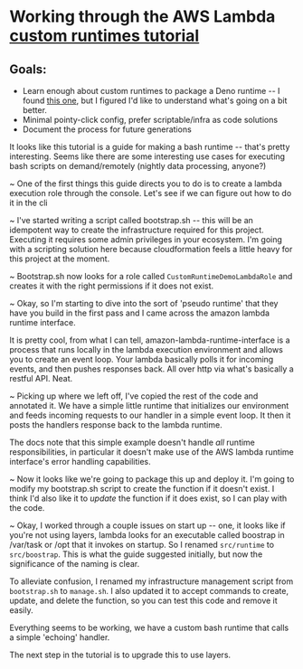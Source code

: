 # Working through the AWS Lambda [custom runtimes tutorial](https://docs.aws.amazon.com/lambda/latest/dg/runtimes-walkthrough.html)

## Goals:

- Learn enough about custom runtimes to package a Deno runtime -- I found [this one](https://github.com/hayd/deno-lambda), but I figured I'd like to understand what's going on a bit better.
- Minimal pointy-click config, prefer scriptable/infra as code solutions
- Document the process for future generations

It looks like this tutorial is a guide for making a bash runtime -- that's pretty interesting. Seems like there are some interesting use cases for executing bash scripts on demand/remotely (nightly data processing, anyone?)

~
One of the first things this guide directs you to do is to create a lambda execution role through the console. Let's see if we can figure out how to do it in the cli

~
I've started writing a script called bootstrap.sh -- this will be an idempotent way to create the infrastructure required for this project. Executing it requires some admin privileges in your ecosystem. I'm going with a scripting solution here because cloudformation feels a little heavy for this project at the moment.

~
Bootstrap.sh now looks for a role called `CustomRuntimeDemoLambdaRole` and creates it with the right permissions if it does not exist.

~
Okay, so I'm starting to dive into the sort of 'pseudo runtime' that they have you build in the first pass and I came across the amazon lambda runtime interface.

It is pretty cool, from what I can tell, amazon-lambda-runtime-interface is a process that runs locally in the lambda execution environment and allows you to create an event loop. Your lambda basically polls it for incoming events, and then pushes responses back. All over http via what's basically a restful API. Neat.

~
Picking up where we left off, I've copied the rest of the code and annotated it. We have a simple little runtime that initializes our environment and feeds incoming requests to our handler in a simple event loop. It then it posts the handlers response back to the lambda runtime.

The docs note that this simple example doesn't handle _all_ runtime responsibilities, in particular it doesn't make use of the AWS lambda runtime interface's error handling capabilities.

~
Now it looks like we're going to package this up and deploy it. I'm going to modify my bootstrap.sh script to create the function if it doesn't exist. I think I'd also like it to _update_ the function if it does exist, so I can play with the code.

~
Okay, I worked through a couple issues on start up -- one, it looks like if you're not using layers, lambda looks for an executable called boostrap in /var/task or /opt that it invokes on startup. So I renamed `src/runtime` to `src/boostrap`. This is what the guide suggested initially, but now the significance of the naming is clear.

To alleviate confusion, I renamed my infrastructure management script from `bootstrap.sh` to `manage.sh`. I also updated it to accept commands to create, update, and delete the function, so you can test this code and remove it easily.

Everything seems to be working, we have a custom bash runtime that calls a simple 'echoing' handler.

The next step in the tutorial is to upgrade this to use layers.
